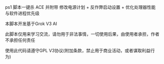 ps1 脚本一键杀 ACE 并附带 修改电源计划 + 反作弊启动设置 + 优化处理器性能与软件进程优先级

本脚本开发基于Grok V3 AI

此脚本仅用来学习交流，请勿用于非法事情，一切使用后果，由使用者承担，作者不承担任何责任

使用此代码请遵守GPL V3协议(附加条款，禁止用于商业活动，或者谋取利益行为)
